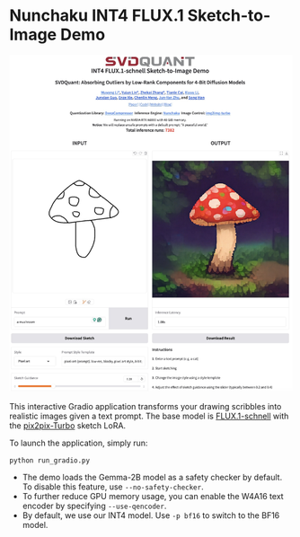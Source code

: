 # Nunchaku INT4 FLUX.1 Sketch-to-Image Demo

![demo](./assets/demo.jpg)

This interactive Gradio application transforms your drawing scribbles into realistic images given a text prompt. The base model is [FLUX.1-schnell](https://huggingface.co/black-forest-labs/FLUX.1-schnell) with the [pix2pix-Turbo](https://github.com/GaParmar/img2img-turbo) sketch LoRA.

To launch the application, simply run:

```shell
python run_gradio.py
```

* The demo loads the Gemma-2B model as a safety checker by default. To disable this feature, use `--no-safety-checker`.
* To further reduce GPU memory usage, you can enable the W4A16 text encoder by specifying `--use-qencoder`.
* By default, we use our INT4 model. Use  `-p bf16` to switch to the BF16 model.